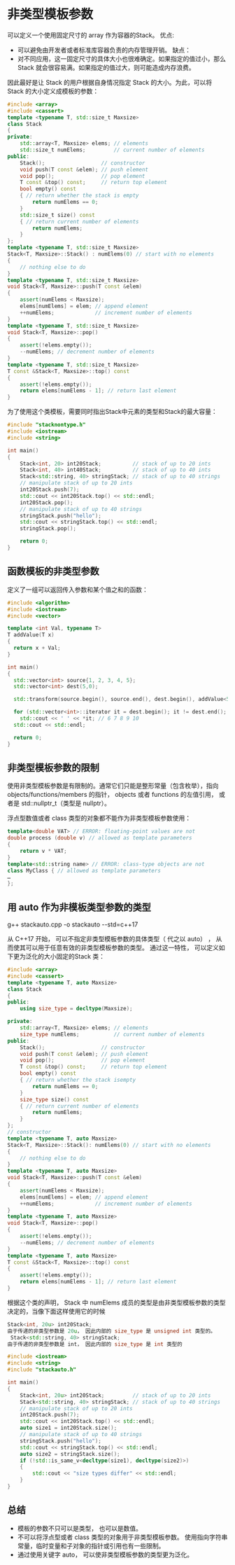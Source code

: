 # 非类型模板参数
可以定义一个使用固定尺寸的 array 作为容器的Stack。 
优点:
* 可以避免由开发者或者标准库容器负责的内存管理开销。 
缺点：
* 对不同应用，这一固定尺寸的具体大小也很难确定。如果指定的值过小，那么 Stack 就会很容易满。如果指定的值过大，则可能造成内存浪费。 

因此最好是让 Stack 的用户根据自身情况指定 Stack 的大小。为此，可以将 Stack 的大小定义成模板的参数：

```c++
#include <array>
#include <cassert>
template <typename T, std::size_t Maxsize>
class Stack
{
private:
    std::array<T, Maxsize> elems; // elements
    std::size_t numElems;         // current number of elements
public:
    Stack();                  // constructor
    void push(T const &elem); // push element
    void pop();               // pop element
    T const &top() const;     // return top element
    bool empty() const
    { // return whether the stack is empty
        return numElems == 0;
    }
    std::size_t size() const
    { // return current number of elements
        return numElems;
    }
};
template <typename T, std::size_t Maxsize>
Stack<T, Maxsize>::Stack() : numElems(0) // start with no elements
{
    // nothing else to do
}
template <typename T, std::size_t Maxsize>
void Stack<T, Maxsize>::push(T const &elem)
{
    assert(numElems < Maxsize);
    elems[numElems] = elem; // append element
    ++numElems;             // increment number of elements
}
template <typename T, std::size_t Maxsize>
void Stack<T, Maxsize>::pop()
{
    assert(!elems.empty());
    --numElems; // decrement number of elements
}
template <typename T, std::size_t Maxsize>
T const &Stack<T, Maxsize>::top() const
{
    assert(!elems.empty());
    return elems[numElems - 1]; // return last element
}
```

为了使用这个类模板，需要同时指出Stack中元素的类型和Stack的最大容量：

```c++
#include "stacknontype.h"
#include <iostream>
#include <string>

int main()
{
    Stack<int, 20> int20Stack;          // stack of up to 20 ints
    Stack<int, 40> int40Stack;          // stack of up to 40 ints
    Stack<std::string, 40> stringStack; // stack of up to 40 strings
    // manipulate stack of up to 20 ints
    int20Stack.push(7);
    std::cout << int20Stack.top() << std::endl;
    int20Stack.pop();
    // manipulate stack of up to 40 strings
    stringStack.push("hello");
    std::cout << stringStack.top() << std::endl;
    stringStack.pop();

    return 0;
}
```

## 函数模板的非类型参数

定义了一组可以返回传入参数和某个值之和的函数：

```c++
#include <algorithm>
#include <iostream>
#include <vector>

template <int Val, typename T>
T addValue(T x)
{
  return x + Val;
}

int main()
{
  std::vector<int> source{1, 2, 3, 4, 5};
  std::vector<int> dest(5,0);

  std::transform(source.begin(), source.end(), dest.begin(), addValue<5, int>);

  for (std::vector<int>::iterator it = dest.begin(); it != dest.end(); ++it)
    std::cout << ' ' << *it; // 6 7 8 9 10
  std::cout << std::endl;

  return 0;
}
```

## 非类型模板参数的限制

使用非类型模板参数是有限制的。通常它们只能是整形常量（包含枚举），指向objects/functions/members 的指针， objects 或者 functions 的左值引用， 或者是 std::nullptr_t（类型是 nullptr）。

浮点型数值或者 class 类型的对象都不能作为非类型模板参数使用：
```c++
template<double VAT> // ERROR: floating-point values are not
double process (double v) // allowed as template parameters
{
    return v * VAT;
}
template<std::string name> // ERROR: class-type objects are not
class MyClass { // allowed as template parameters
…
};
```

## 用 auto 作为非模板类型参数的类型

g++ stackauto.cpp -o stackauto --std=c++17

从 C++17 开始， 可以不指定非类型模板参数的具体类型（ 代之以 auto） ， 从而使其可以用于任意有效的非类型模板参数的类型。 通过这一特性， 可以定义如下更为泛化的大小固定的Stack 类：
```c++
#include <array>
#include <cassert>
template <typename T, auto Maxsize>
class Stack
{
public:
    using size_type = decltype(Maxsize);

private:
    std::array<T, Maxsize> elems; // elements
    size_type numElems;           // current number of elements
public:
    Stack();                  // constructor
    void push(T const &elem); // push element
    void pop();               // pop element
    T const &top() const;     // return top element
    bool empty() const
    { // return whether the stack isempty
        return numElems == 0;
    }
    size_type size() const
    { // return current number of elements
        return numElems;
    }
};
// constructor
template <typename T, auto Maxsize>
Stack<T, Maxsize>::Stack(): numElems(0) // start with no elements
{
    // nothing else to do
}
template <typename T, auto Maxsize>
void Stack<T, Maxsize>::push(T const &elem)
{
    assert(numElems < Maxsize);
    elems[numElems] = elem; // append element
    ++numElems;             // increment number of elements
}
template <typename T, auto Maxsize>
void Stack<T, Maxsize>::pop()
{
    assert(!elems.empty());
    --numElems; // decrement number of elements
}
template <typename T, auto Maxsize>
T const &Stack<T, Maxsize>::top() const
{
    assert(!elems.empty());
    return elems[numElems - 1]; // return last element
}
```

根据这个类的声明， Stack 中 numElems 成员的类型是由非类型模板参数的类型决定的，当像下面这样使用它的时候

```c++
Stack<int, 20u> int20Stack; 
由于传递的非类型参数是 20u， 因此内部的 size_type 是 unsigned int 类型的。
 Stack<std::string, 40> stringStack;
由于传递的非类型参数是 int， 因此内部的 size_type 是 int 类型的
```

```c++
#include <iostream>
#include <string>
#include "stackauto.h"

int main()
{
    Stack<int, 20u> int20Stack;         // stack of up to 20 ints
    Stack<std::string, 40> stringStack; // stack of up to 40 strings
    // manipulate stack of up to 20 ints
    int20Stack.push(7);
    std::cout << int20Stack.top() << std::endl;
    auto size1 = int20Stack.size();
    // manipulate stack of up to 40 strings
    stringStack.push("hello");
    std::cout << stringStack.top() << std::endl;
    auto size2 = stringStack.size();
    if (!std::is_same_v<decltype(size1), decltype(size2)>)
    {
        std::cout << "size types differ" << std::endl;
    }
}
```
## 总结
* 模板的参数不只可以是类型， 也可以是数值。
* 不可以将浮点型或者 class 类型的对象用于非类型模板参数。 使用指向字符串常量，临时变量和子对象的指针或引用也有一些限制。
* 通过使用关键字 auto， 可以使非类型模板参数的类型更为泛化。